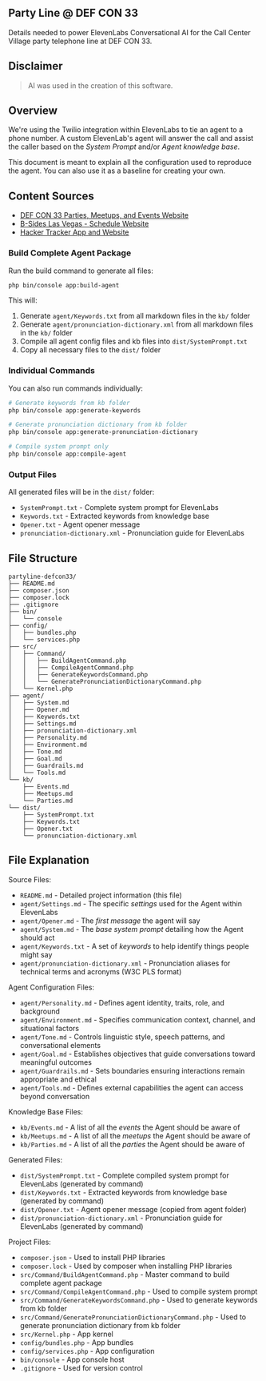 ## Party Line @ DEF CON 33

Details needed to power ElevenLabs Conversational AI for the Call Center Village party telephone line at DEF CON 33. 

## Disclaimer

> AI was used in the creation of this software.

## Overview

We're using the Twilio integration within ElevenLabs to tie an agent to a phone number. A custom ElevenLab's agent will answer the call and assist the caller based on the *System Prompt* and/or *Agent knowledge base*. 

This document is meant to explain all the configuration used to reproduce the agent. You can also use it as a baseline for creating your own.

## Content Sources

- [DEF CON 33 Parties, Meetups, and Events Website](https://defcon.org/html/defcon-33/dc-33-pmne.html)
- [B-Sides Las Vegas - Schedule Website](https://bsideslv.org/schedule)
- [Hacker Tracker App and Website](https://hackertracker.app/)


### Build Complete Agent Package

Run the build command to generate all files:

```bash
php bin/console app:build-agent
```

This will:
1. Generate `agent/Keywords.txt` from all markdown files in the `kb/` folder
2. Generate `agent/pronunciation-dictionary.xml` from all markdown files in the `kb/` folder
3. Compile all agent config files and kb files into `dist/SystemPrompt.txt`
4. Copy all necessary files to the `dist/` folder

### Individual Commands

You can also run commands individually:

```bash
# Generate keywords from kb folder
php bin/console app:generate-keywords

# Generate pronunciation dictionary from kb folder
php bin/console app:generate-pronunciation-dictionary

# Compile system prompt only
php bin/console app:compile-agent
```

### Output Files

All generated files will be in the `dist/` folder:
- `SystemPrompt.txt` - Complete system prompt for ElevenLabs
- `Keywords.txt` - Extracted keywords from knowledge base
- `Opener.txt` - Agent opener message
- `pronunciation-dictionary.xml` - Pronunciation guide for ElevenLabs

## File Structure

```
partyline-defcon33/
├── README.md
├── composer.json
├── composer.lock
├── .gitignore
├── bin/
│   └── console
├── config/
│   ├── bundles.php
│   └── services.php
├── src/
│   ├── Command/
│   │   ├── BuildAgentCommand.php
│   │   ├── CompileAgentCommand.php
│   │   ├── GenerateKeywordsCommand.php
│   │   └── GeneratePronunciationDictionaryCommand.php
│   └── Kernel.php
├── agent/
│   ├── System.md
│   ├── Opener.md
│   ├── Keywords.txt
│   ├── Settings.md
│   ├── pronunciation-dictionary.xml
│   ├── Personality.md
│   ├── Environment.md
│   ├── Tone.md
│   ├── Goal.md
│   ├── Guardrails.md
│   └── Tools.md
└── kb/
    ├── Events.md
    ├── Meetups.md
    └── Parties.md
└── dist/
    ├── SystemPrompt.txt
    ├── Keywords.txt
    ├── Opener.txt
    └── pronunciation-dictionary.xml
```

## File Explanation

Source Files:

- `README.md` - Detailed project information (this file)
- `agent/Settings.md` - The specific *settings* used for the Agent within ElevenLabs
- `agent/Opener.md` - The *first message* the agent will say
- `agent/System.md` - The *base system prompt* detailing how the Agent should act
- `agent/Keywords.txt` - A set of *keywords* to help identify things people might say
- `agent/pronunciation-dictionary.xml` - Pronunciation aliases for technical terms and acronyms (W3C PLS format)

Agent Configuration Files:

- `agent/Personality.md` - Defines agent identity, traits, role, and background
- `agent/Environment.md` - Specifies communication context, channel, and situational factors
- `agent/Tone.md` - Controls linguistic style, speech patterns, and conversational elements
- `agent/Goal.md` - Establishes objectives that guide conversations toward meaningful outcomes
- `agent/Guardrails.md` - Sets boundaries ensuring interactions remain appropriate and ethical
- `agent/Tools.md` - Defines external capabilities the agent can access beyond conversation

Knowledge Base Files:

- `kb/Events.md` - A list of all the *events* the Agent should be aware of
- `kb/Meetups.md` - A list of all the *meetups* the Agent should be aware of
- `kb/Parties.md` - A list of all the *parties* the Agent should be aware of

Generated Files:

- `dist/SystemPrompt.txt` - Complete compiled system prompt for ElevenLabs (generated by command)
- `dist/Keywords.txt` - Extracted keywords from knowledge base (generated by command)
- `dist/Opener.txt` - Agent opener message (copied from agent folder)
- `dist/pronunciation-dictionary.xml` - Pronunciation guide for ElevenLabs (generated by command)

Project Files:

- `composer.json` - Used to install PHP libraries
- `composer.lock` - Used by composer when installing PHP libraries
- `src/Command/BuildAgentCommand.php` - Master command to build complete agent package
- `src/Command/CompileAgentCommand.php` - Used to compile system prompt
- `src/Command/GenerateKeywordsCommand.php` - Used to generate keywords from kb folder
- `src/Command/GeneratePronunciationDictionaryCommand.php` - Used to generate pronunciation dictionary from kb folder
- `src/Kernel.php` - App kernel
- `config/bundles.php` - App bundles
- `config/services.php` - App configuration
- `bin/console` - App console host
- `.gitignore` - Used for version control

